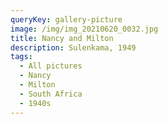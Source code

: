 ```yaml
---
queryKey: gallery-picture
image: /img/img_20210620_0032.jpg
title: Nancy and Milton
description: Sulenkama, 1949
tags:
  - All pictures
  - Nancy
  - Milton
  - South Africa
  - 1940s
---
```

